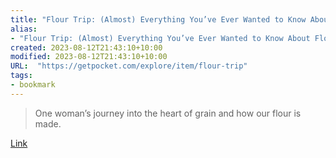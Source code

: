 ```yaml
---
title: "Flour Trip: (Almost) Everything You’ve Ever Wanted to Know About Flour"
alias:
- "Flour Trip: (Almost) Everything You’ve Ever Wanted to Know About Flour"
created: 2023-08-12T21:43:10+10:00
modified: 2023-08-12T21:43:10+10:00
URL:  "https://getpocket.com/explore/item/flour-trip"
tags:
- bookmark
---
```


> One woman’s journey into the heart of grain and how our flour is made.

[Link](https://getpocket.com/explore/item/flour-trip)